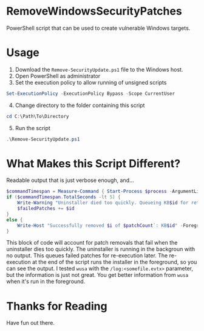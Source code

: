 # RemoveWindowsSecurityPatches
PowerShell script that can be used to create vulnerable Windows targets.

# Usage
1. Download the `Remove-SecurityUpdate.ps1` file to the Windows host.
2. Open PowerShell as administrator 
3. Set the execution policy to allow running of unsigned scripts
```powershell
Set-ExecutionPolicy -ExecutionPolicy Bypass -Scope CurrentUser
```
4. Change directory to the folder containing this script
```powershell
cd C:\Path\To\Directory
```
5. Run the script
```powershell
.\Remove-SecurityUpdate.ps1
```

# What Makes this Script Different?
Readable output that is just verbose enough, and...
```powershell
$commandTimespan = Measure-Command { Start-Process $process -ArgumentList $arguments -Wait }
if ($commandTimespan.TotalSeconds -lt 5) {
    Write-Warning "Uninstaller died too quickly. Queueing KB$id for retry at end of script."
    $failedPatches += $id
}
else {
    Write-Host "Successfully removed $i of $patchCount`: KB$id" -ForegroundColor Green
}
```
This block of code will account for patch removals that fail when the uninstaller dies too quickly.
The uninstaller is running in the backgroun with no output. This queues failed patches for re-execution later.
The re-execution at the end of the script runs the installer in the foreground, so you can see the output.
I tested `wusa` with the `/log:<somefile.evtx>` parameter, but the information is just not great.
You get better information from `wusa` when it's run in the foreground.

# Thanks for Reading
Have fun out there.
